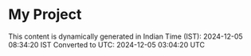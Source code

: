 # My Project

This content is dynamically generated in Indian Time (IST): 2024-12-05 08:34:20 IST
Converted to UTC: 2024-12-05 03:04:20 UTC
